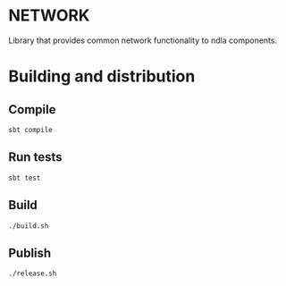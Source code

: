 # NETWORK
Library that provides common network functionality to ndla components.

# Building and distribution

## Compile
    sbt compile

## Run tests
    sbt test

## Build
    ./build.sh

## Publish
    ./release.sh
